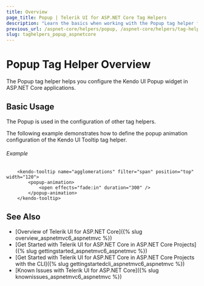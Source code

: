 ```yaml
---
title: Overview
page_title: Popup | Telerik UI for ASP.NET Core Tag Helpers
description: "Learn the basics when working with the Popup tag helper for ASP.NET Core (MVC 6 or ASP.NET Core MVC)."
previous_url: /aspnet-core/helpers/popup, /aspnet-core/helpers/tag-helpers/popup
slug: taghelpers_popup_aspnetcore
---
```


# Popup Tag Helper Overview

The Popup tag helper helps you configure the Kendo UI Popup widget in ASP.NET Core applications.

## Basic Usage

The Popup is used in the configuration of other tag helpers.

The following example demonstrates how to define the popup animation configuration of the Kendo UI Tooltip tag helper.

###### Example

        <kendo-tooltip name="agglomerations" filter="span" position="top" width="120">
			<popup-animation>
				<open effects="fade:in" duration="300" />
			</popup-animation>
		</kendo-tooltip>

## See Also

* [Overview of Telerik UI for ASP.NET Core]({% slug overview_aspnetmvc6_aspnetmvc %})
* [Get Started with Telerik UI for ASP.NET Core in ASP.NET Core Projects]({% slug gettingstarted_aspnetmvc6_aspnetmvc %})
* [Get Started with Telerik UI for ASP.NET Core in ASP.NET Core Projects with the CLI]({% slug gettingstartedcli_aspnetmvc6_aspnetmvc %})
* [Known Issues with Telerik UI for ASP.NET Core]({% slug knownissues_aspnetmvc6_aspnetmvc %})
